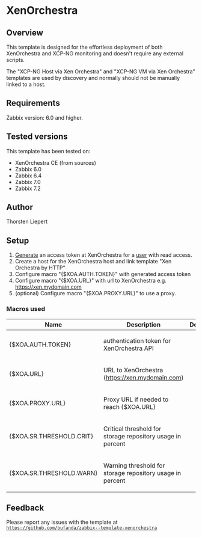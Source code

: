 
# XenOrchestra

## Overview

This template is designed for the effortless deployment of both XenOrchestra and XCP-NG monitoring and doesn't require any external scripts.

The "XCP-NG Host via Xen Orchestra" and "XCP-NG VM via Xen Orchestra" templates are used by discovery and normally should not be manually linked to a host.

## Requirements

Zabbix version: 6.0 and higher.

## Tested versions

This template has been tested on:
- XenOrchestra CE (from sources)
- Zabbix 6.0
- Zabbix 6.4
- Zabbix 7.0
- Zabbix 7.2

## Author

Thorsten Liepert

## Setup

1. [Generate](https://docs.xcp-ng.org/management/manage-at-scale/xo-api/#authentication) an access token at XenOrchestra for a [user](https://xen-orchestra.com/docs/users.html) with read access.
2. Create a host for the XenOrchestra host and link template "Xen Orchestra by HTTP"
3. Configure macro "{$XOA.AUTH.TOKEN}" with generated access token
4. Configure macro "{$XOA.URL}" with url to XenOrchestra e.g. https://xen.mydomain.com
5. (optional) Configure macro "{$XOA.PROXY.URL}" to use a proxy.

### Macros used

|Name|Description|Default|
|----|-----------|-------|
|{$XOA.AUTH.TOKEN}|<p>authentication token for XenOrchestra API</p>||
|{$XOA.URL}|<p>URL to XenOrchestra (https://xen.mydomain.com)</p>||
|{$XOA.PROXY.URL}|<p>Proxy URL if needed to reach {$XOA.URL}</p>||
|{$XOA.SR.THRESHOLD.CRIT}|<p>Critical threshold for storage repository usage in percent</p>||
|{$XOA.SR.THRESHOLD.WARN}|<p>Warning threshold for storage repository usage in percent</p>||

## Feedback

Please report any issues with the template at [`https://github.com/bufanda/zabbix--template-xenorchestra`](https://github.com/bufanda/zabbix--template-xenorchestra)
